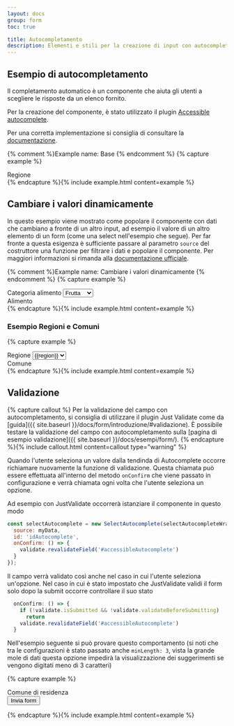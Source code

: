 ```yaml
---
layout: docs
group: form
toc: true

title: Autocompletamento
description: Elementi e stili per la creazione di input con autocompletamento.
---
```


## Esempio di autocompletamento

Il completamento automatico è un componente che aiuta gli utenti a scegliere le risposte da un elenco fornito.

Per la creazione del componente, è stato utilizzato il plugin [Accessible autocomplete](https://github.com/alphagov/accessible-autocomplete).

Per una corretta implementazione si consiglia di consultare la [documentazione](https://alphagov.github.io/accessible-autocomplete/).

{% comment %}Example name: Base {% endcomment %}
{% capture example %}
<div class="form-group">
  <label for="accessibleAutocomplete">Regione</label>
  <div id="accessibleAutocompleteWrapper" class="autocomplete-wrapper"></div>
</div>
<script>
  document.addEventListener('DOMContentLoaded', function () {
    const italianRegions = {{ site.data.autocomplete.regioniplain | jsonify }};
    const selectElement = document.querySelector('#accessibleAutocompleteWrapper');
    const selectAutocomplete = new bootstrap.SelectAutocomplete(selectElement, {
      id: 'accessibleAutocomplete',
      source: italianRegions
    });
  })
</script>
{% endcapture %}{% include example.html content=example %}

## Cambiare i valori dinamicamente

In questo esempio viene mostrato come popolare il componente con dati che 
cambiano a fronte di un altro input, ad esempio il valore di un altro elemento
di un form (come una select nell'esempio che segue). 
Per far fronte a questa esigenza è sufficiente passare al parametro `source`
del costruttore una funzione per filtrare i dati e popolare il componente.
Per maggiori informazioni si rimanda alla [documentazione ufficiale](https://alphagov.github.io/accessible-autocomplete/#source).

{% comment %}Example name: Cambiare i valori dinamicamente {% endcomment %}
{% capture example %}
<div class="row">
  <div class="col-12">
    <div class="form-group">
      <div class="select-wrapper">
        <label for="category">Categoria alimento</label>
        <select id="category" name="category">
          <option value="frutta" selected>Frutta</option>
          <option value="verdura">Verdura</option>
        </select>
      </div>
    </div>
  </div>
  <div class="col-12">
    <div class="form-group">
      <label for="productAutocomplete">Alimento</label>
      <div id="productAutocompleteWrapper" class="autocomplete-wrapper"></div>
    </div>
  </div>
  <script>
    const form_data = {
      'frutta' : [
        'Mela',
        'Pera',
        'Melone',
        'Banana',
      ],
      'verdura' : [
        'Carota',
        'Zucchina',
        'Melanzana',
        'Carciofo',
      ],
    }
    document.addEventListener('DOMContentLoaded', function () {
      const categorySelect = document.getElementById("category");
      const selectWrapperElement = document.getElementById("productAutocompleteWrapper");
      const selectAutocomplete = new bootstrap.SelectAutocomplete(selectWrapperElement, {
        id: 'productAutocomplete',
        source: (query, populateResults) => {
          const results = form_data[categorySelect.value]
          const filteredResults = results.filter(result => result.indexOf(query) !== -1)
          populateResults(filteredResults)
        }
      });
      // Facoltativo: se si vuole cancellare l'elemento al cambio del filtro
      categorySelect.addEventListener('change', (event) => {
        document.getElementById("productAutocomplete").value = '';
      });
    })
  </script>
</div>
{% endcapture %}{% include example.html content=example %}

### Esempio Regioni e Comuni

{% capture example %}
<div class="row">
  <div class="col-12">
    <div class="form-group">
      <div class="select-wrapper">
        <label for="regione">Regione</label>
        <select id="regione" name="regione">
          {% for region in site.data.autocomplete.regioniplain %}
          <option value="{{region}}">{{region}}</option>
          {% endfor %}
        </select>
      </div>
    </div>
  </div>
  <div class="col-12">
    <div class="form-group">
      <label for="comuniAutocomplete">Comune</label>
      <div id="comuniAutocompleteWrapper" class="autocomplete-wrapper"></div>
    </div>
  </div>
  <script>
    document.addEventListener('DOMContentLoaded', async function () {
      const italianRegions = {{ site.data.autocomplete.regioniplain | jsonify }};
      const data = {}
      italianRegions.forEach(region => { data[region] = [] })
      const comuniJson = await (await fetch('{{ site.baseurl }}/docs/esempi/form/comuni.json')).json();
      comuniJson.forEach(comune => data[comune.regione].push(comune.comune))
      const regioniSelect = document.getElementById("regione");
      const selectWrapperElement = document.getElementById("comuniAutocompleteWrapper");
      const selectAutocomplete = new bootstrap.SelectAutocomplete(selectWrapperElement, {
        id: 'comuniAutocomplete',
        source: (query, populateResults) => {
          const results = data[regioniSelect.value]
          const filteredResults = results.filter(result => result.indexOf(query) !== -1)
          populateResults(filteredResults)
        }
      });
      regioniSelect.addEventListener('change', (event) => {
        document.getElementById("comuniAutocomplete").value = '';
      });
    })
  </script>
</div>
{% endcapture %}{% include example.html content=example %}

## Validazione

{% capture callout %}
Per la validazione del campo con autocompletamento, si consiglia di utilizzare 
il plugin Just Validate come da [guida]({{ site.baseurl }}/docs/form/introduzione/#validazione). 
È possibile testare la validazione del campo con autocompletamento sulla 
[pagina di esempio validazione]({{ site.baseurl }}/docs/esempi/form/).
{% endcapture %}{% include callout.html content=callout type="warning" %}


Quando l'utente seleziona un valore dalla tendinda di Autocomplete occorre
richiamare nuovamente la funzione di validazione. Questa chiamata può essere
effettuata all'interno del metodo `onConfirm` che viene passato in configurazione 
e verrà chiamata ogni volta che l'utente seleziona un opzione.

Ad esempio con JustValidate occorrerà istanziare il componente in questo modo

```js
const selectAutocomplete = new SelectAutocomplete(selectAutocompleteWrapper, {
  source: myData,
  id: 'idAutocomplete',
  onConfirm: () => {
    validate.revalidateField('#accessibleAutocomplete')
  }
});
```

Il campo verrà validato così anche nel caso in cui l'utente seleziona un'opzione.
Nel caso in cui è stato impostato che JustValidate validi il form solo dopo la
submit occorre controllare il suo stato

```js
  onConfirm: () => {
    if (!validate.isSubmitted && !validate.validateBeforeSubmitting)
      return
    validate.revalidateField('#accessibleAutocomplete')
  }
```

Nell'esempio seguente si può provare questo comportamento (si noti che tra le 
configurazioni è stato passato anche `minLength: 3`, vista la grande mole di dati 
questa opzione impedirà la visualizzazione dei suggerimenti se vengono digitati 
meno di 3 caratteri)

{% capture example %}
<div>
  <form id="justValidate" action="" method="post">
    <div class="row">
      <div class="col-12">
        <div class="form-group">
          <label for="comuneJVAutocomplete">Comune di residenza</label>
          <div id="comuneJVAutocompleteWrapper" class="autocomplete-wrapper"></div>
        </div>
      </div>
    </div>
    <div class="row">
      <div class="col-12">
        <button class="btn btn-primary mt-3" type="submit">Invia form</button>
      </div>
    </div>
  </form>
  <script>
    document.addEventListener('DOMContentLoaded', async function () {
      const validate = new bootstrap.FormValidate('#justValidate', {
        errorFieldCssClass: 'is-invalid',
        errorLabelCssClass: 'form-feedback',
        errorLabelStyle: '',
        focusInvalidField: false,
      })
      const comuniJson = await (await fetch('{{ site.baseurl }}/docs/esempi/form/comuni.json')).json();
      const comuni = comuniJson.map(comune => comune.comune)
      const selectAutocompleteWrapper = document.querySelector('#comuneJVAutocompleteWrapper');
      const selectAutocomplete = new bootstrap.SelectAutocomplete(selectAutocompleteWrapper, {
        source: comuni,
        id: 'comuneJVAutocomplete',
        minLength: 3,
        onConfirm: () => {
          if (!validate.isSubmitted && !validate.validateBeforeSubmitting)
            return
          validate.revalidateField('#comuneJVAutocomplete')
        }
      });
      validate
        .addField('#comuneJVAutocomplete', [
          {
            rule: 'required',
            errorMessage: 'Questo campo è richiesto',
          },
          {
            validator: (value) => {
              return comuni.includes(value);
            },
            errorMessage: 'Scegli una città valida',
          },
        ])
        .onSuccess((event) => {
          document.forms['justValidate'].submit()
        })
      })
  </script>
</div>
{% endcapture %}{% include example.html content=example %}
